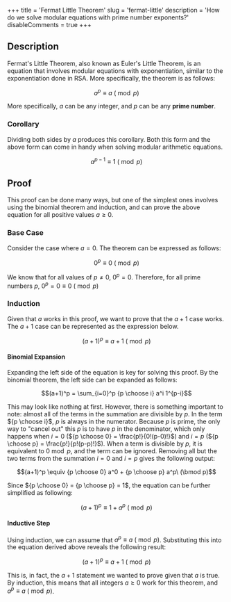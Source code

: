 +++
title = 'Fermat Little Theorem'
slug = 'fermat-little'
description = 'How do we solve modular equations with prime number exponents?'
disableComments = true
+++

## Description

Fermat's Little Theorem, also known as Euler's Little Theorem, is an equation that involves modular equations with exponentiation, similar to the exponentiation done in RSA. More specifically, the theorem is as follows:

$$a^p \equiv a\ (\bmod p)$$

More specifically, $a$ can be any integer, and $p$ can be any **prime number**.

### Corollary

Dividing both sides by $a$ produces this corollary. Both this form and the above form can come in handy when solving modular arithmetic equations.

$$a^{p-1} \equiv 1\ (\bmod p)$$

## Proof

This proof can be done many ways, but one of the simplest ones involves using the binomial theorem and induction, and can prove the above equation for all positive values $a \geq 0$.

### Base Case

Consider the case where $a = 0$. The theorem can be expressed as follows:

$$0^{p} \equiv 0\ (\bmod p)$$

We know that for all values of $p \neq 0$, $0^p = 0$. Therefore, for all prime numbers $p$, $0^p = 0 \equiv 0\ (\bmod p)$

### Induction

Given that $a$ works in this proof, we want to prove that the $a+1$ case works. The $a+1$ case can be represented as the expression below.

$$(a+1)^p \equiv a+1\ (\bmod p)$$

#### Binomial Expansion

Expanding the left side of the equation is key for solving this proof. By the binomial theorem, the left side can be expanded as follows:

$$(a+1)^p = \sum_{i=0}^p {p \choose i} a^i 1^{p-i}$$

This may look like nothing at first. However, there is something important to note: almost all of the terms in the summation are divisible by $p$. In the term ${p \choose i}$, $p$ is always in the numerator. Because $p$ is prime, the only way to "cancel out" this $p$ is to have $p$ in the denominator, which only happens when $i=0$ (${p \choose 0} = \frac{p!}{0!(p-0)!}$) and $i=p$ (${p \choose p} = \frac{p!}{p!(p-p)!}$). When a term is divisible by $p$, it is equivalent to $0 \bmod p$, and the term can be ignored. Removing all but the two terms from the summation $i=0$ and $i=p$ gives the following output:

$$(a+1)^p \equiv {p \choose 0} a^0 + {p \choose p} a^p\ (\bmod p)$$

Since ${p \choose 0} = {p \choose p} = 1$, the equation can be further simplified as following:

$$(a+1)^p \equiv 1 + a^p\ (\bmod p)$$

#### Inductive Step

Using induction, we can assume that $a^p \equiv a\ (\bmod p)$. Substituting this into the equation derived above reveals the following result:

$$(a+1)^p \equiv a + 1\ (\bmod p)$$

This is, in fact, the $a+1$ statement we wanted to prove given that $a$ is true. By induction, this means that all integers $a \geq 0$ work for this theorem, and $a^p \equiv a\ (\bmod p)$.